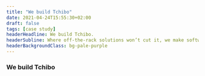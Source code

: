 ```yaml
---
title: "We build Tchibo"
date: 2021-04-24T15:55:30+02:00
draft: false
tags: [case study]
headerHeadline: We build Tchibo.
headerSubline: Where off-the-rack solutions won’t cut it, we make software that fits you now and later. Our engineering teams make full-stack more flexible. We partner closely with your internal teams to create software that will live on even once we’re out of the picture. And in 22 years, we’ve always delivered on time.
headerBackgroundClass: bg-pale-purple
---
```


### We build Tchibo